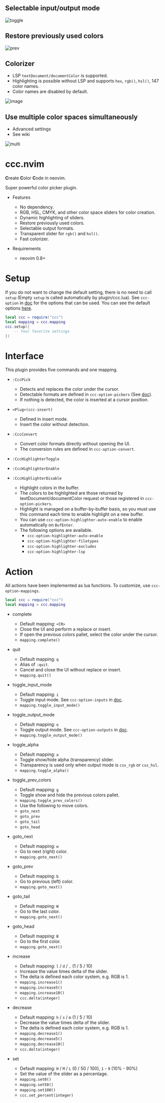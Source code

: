 ## Selectable input/output mode

![toggle](https://user-images.githubusercontent.com/82267684/190847776-81763c84-2662-4693-97df-b15e8d9115ec.gif)

## Restore previously used colors

![prev](https://user-images.githubusercontent.com/82267684/190847777-e1f434f9-a8f9-4cb9-b496-cbd849e71a9c.gif)

## Colorizer

- LSP `textDocument/documentColor` is supported.
- Highlighting is possible without LSP and supports `hex`, `rgb()`, `hsl()`, 147 color names.
- Color names are disabled by default.

![image](https://user-images.githubusercontent.com/430272/192379267-7b069281-021a-4ee5-bc65-58def20f9c0d.png)

## Use multiple color spaces simultaneously

- Advanced settings
- See wiki

![multi](https://user-images.githubusercontent.com/82267684/190847778-751e7656-985b-47e7-890f-91339ee354e9.gif)

# ccc.nvim

**C**reate **C**olor **C**ode in neovim.

Super powerful color picker plugin.

- Features
    - No dependency.
    - RGB, HSL, CMYK, and other color space sliders for color creation.
    - Dynamic highlighting of sliders.
    - Restore previously used colors.
    - Selectable output formats.
    - Transparent slider for `rgb()` and `hsl()`.
    - Fast colorizer.

- Requirements
    - neovim 0.8+

# Setup

If you do not want to change the default setting, there is no need to call `setup` (Empty `setup` is called automatically by plugin/ccc.lua).
See `ccc-option` in [doc](./doc/ccc.txt) for the options that can be used.
You can see the default options [here](./lua/ccc/config/default.lua).

```lua
local ccc = require("ccc")
local mapping = ccc.mapping
ccc.setup({
    -- Your favorite settings
})
```

# Interface

This plugin provides five commands and one mapping.

- `:CccPick`
	- Detects and replaces the color under the cursor.
    - Detectable formats are defined in `ccc-option-pickers` (See [doc](./doc/ccc.txt)).
    - If nothing is detected, the color is inserted at a cursor position.

- `<Plug>(ccc-insert)`
    - Defined in insert mode.
    - Insert the color without detection.

- `:CccConvert`
    - Convert color formats directly without opening the UI.
    - The conversion rules are defined in `ccc-option-convert`.

- `:CccHighlighterToggle`
- `:CccHighlighterEnable`
- `:CccHighlighterDisable`
	- Highlight colors in the buffer.
    - The colors to be highlighted are those returned by textDocument/documentColor request or those registered in `ccc-option-pickers`.
	- Highlight is managed on a buffer-by-buffer basis, so you must use this command each time to enable highlight on a new buffer.
    - You can use `ccc-option-highlighter-auto-enable` to enable automatically on `BufEnter`.
	- The following options are available.
		- `ccc-option-highlighter-auto-enable`
		- `ccc-option-highlighter-filetypes`
		- `ccc-option-highlighter-excludes`
		- `ccc-option-highlighter-lsp`


# Action

All actions have been implemented as lua functions.
To customize, use `ccc-option-mappings`.

```lua
local ccc = require("ccc")
local mapping = ccc.mapping
```

- complete
    - Default mapping: `<CR>`
	- Close the UI and perform a replace or insert.
	- If open the previous colors pallet, select the color under the cursor.
    - `mapping.complete()`

- quit
    - Default mapping: `q`
    - Alias of `:quit`.
    - Cancel and close the UI without replace or insert.
    - `mapping.quit()`

- toggle_input_mode
    - Default mapping: `i`
    - Toggle input mode. See `ccc-option-inputs` in [doc](./doc/ccc.txt).
    - `mapping.toggle_input_mode()`

- toggle_output_mode
    - Default mapping: `o`
    - Toggle output mode. See `ccc-option-outputs` in [doc](./doc/ccc.txt).
    - `mapping.toggle_output_mode()`

- toggle_alpha
    - Default mapping: `a`
	- Toggle show/hide alpha (transparency) slider.
	- Transparency is used only when output mode is `css_rgb` or `css_hsl`.
    - `mapping.toggle_alpha()`

- toggle_prev_colors
    - Default mapping: `g`
    - Toggle show and hide the previous colors pallet.
    - `mapping.toggle_prev_colors()`
    - Use the following to move colors.
    - `goto_next`
    - `goto_prev`
    - `goto_tail`
    - `goto_head`

- goto_next
    - Default mapping: `w`
    - Go to next (right) color.
    - `mapping.goto_next()`

- goto_prev
    - Default mapping: `b`
    - Go to previous (left) color.
    - `mapping.goto_next()`

- goto_tail
    - Default mapping: `W`
    - Go to the last color.
    - `mapping.goto_next()`

- goto_head
    - Default mapping: `B`
    - Go to the first color.
    - `mapping.goto_next()`

- increase
    - Default mapping: `l` / `d` / `,` (1 / 5 / 10)
    - Increase the value times delta of the slider.
    - The delta is defined each color system, e.g. RGB is 1.
    - `mapping.increase1()`
    - `mapping.increase5()`
    - `mapping.increase10()`
    - `ccc.delta(integer)`

- decrease
    - Default mapping: `h` / `s` / `m` (1 / 5 / 10)
    - Decrease the value times delta of the slider.
    - The delta is defined each color system, e.g. RGB is 1.
    - `mapping.decrease1()`
    - `mapping.decrease5()`
    - `mapping.decrease10()`
    - `ccc.delta(integer)`

- set
    - Default mapping: `H` / `M` / `L` (0 / 50 / 100), `1` - `9` (10% - 90%)
    - Set the value of the slider as a percentage.
    - `mapping.set0()`
    - `mapping.set50()`
    - `mapping.set100()`
    - `ccc.set_percent(integer)`
